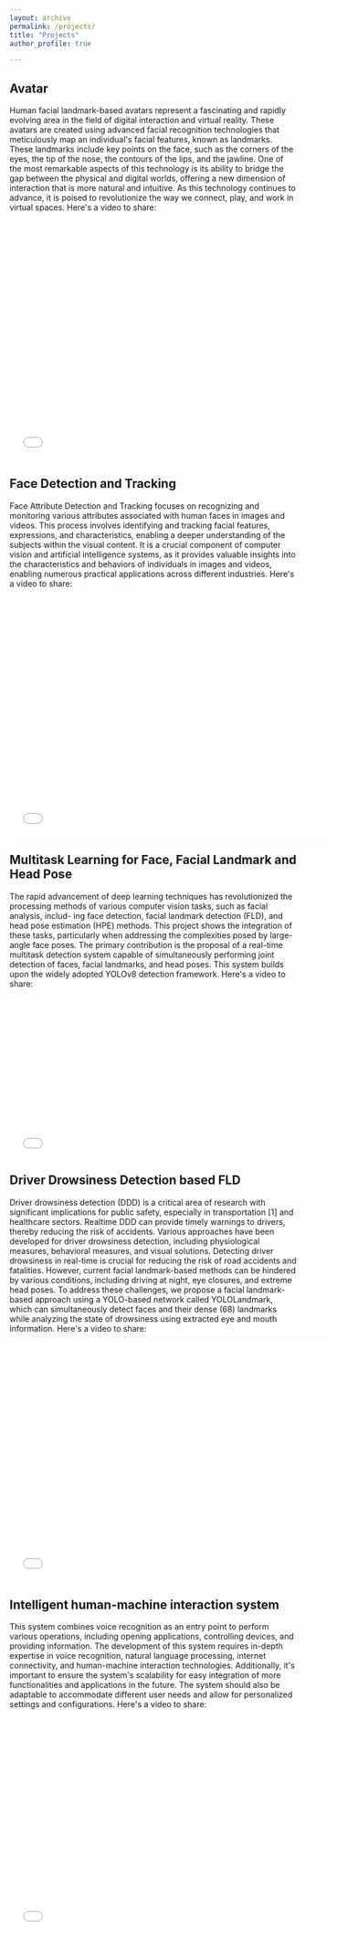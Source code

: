 ```yaml
---
layout: archive
permalink: /projects/
title: "Projects"
author_profile: true

---
```

## Avatar 
Human facial landmark-based avatars represent a fascinating and rapidly evolving area in the field of digital interaction and virtual reality. These avatars are created using advanced facial recognition technologies that meticulously map an individual's facial features, known as landmarks. These landmarks include key points on the face, such as the corners of the eyes, the tip of the nose, the contours of the lips, and the jawline. One of the most remarkable aspects of this technology is its ability to bridge the gap between the physical and digital worlds, offering a new dimension of interaction that is more natural and intuitive. As this technology continues to advance, it is poised to revolutionize the way we connect, play, and work in virtual spaces.
Here's a video to share:
<iframe src="//player.bilibili.com/player.html?aid=790934232&bvid=BV1RC4y127Jf&cid=1332086322&p=1"  width="560" height="420"  scrolling="no" border="0" frameborder="no" framespacing="0" allowfullscreen="true"> </iframe>

## Face Detection and Tracking 
Face Attribute Detection and Tracking focuses on recognizing and monitoring various attributes associated with human faces in images and videos. This process involves identifying and tracking facial features, expressions, and characteristics, enabling a deeper understanding of the subjects within the visual content. It is a crucial component of computer vision and artificial intelligence systems, as it provides valuable insights into the characteristics and behaviors of individuals in images and videos, enabling numerous practical applications across different industries.
Here's a video to share:
<iframe src="//player.bilibili.com/player.html?aid=407628299&bvid=BV1bG41117ud&cid=1312266488&p=1"  width="560" height="420"  scrolling="no" border="0" frameborder="no" framespacing="0" allowfullscreen="true"> </iframe>

## Multitask Learning for Face, Facial Landmark  and Head Pose
The rapid advancement of deep learning techniques has revolutionized the processing methods of various computer vision tasks, such as facial analysis, includ-
ing face detection, facial landmark detection (FLD), and head pose estimation (HPE) methods. This project shows the integration of these tasks, particularly when addressing the complexities posed by large-angle face poses. The primary contribution is the proposal of a real-time multitask detection system capable of simultaneously performing joint detection of faces, facial landmarks, and head poses. This system builds upon the widely adopted YOLOv8 detection framework. Here's a video to share:

<iframe src="//player.bilibili.com/player.html?aid=790133335&bvid=BV1xy4y1w7nY&cid=1312248844&p=1" width="560" height="280"  scrolling="no" border="0" frameborder="no" framespacing="0" allowfullscreen="true"> </iframe>

## Driver Drowsiness Detection based FLD
Driver drowsiness detection (DDD) is a critical area of research with significant implications for public safety, especially in transportation [1] and healthcare sectors. Realtime DDD can provide timely warnings to drivers, thereby reducing the risk of accidents. Various approaches have been developed for driver drowsiness detection, including physiological measures, behavioral measures, and visual solutions. Detecting driver drowsiness in real-time is crucial for reducing the risk of road accidents and fatalities. However, current facial landmark-based methods can be hindered by various conditions, including driving at night, eye closures, and extreme head poses. To address these challenges, we propose a facial landmark-based approach using a YOLO-based network called YOLOLandmark, which can simultaneously detect faces and their dense (68) landmarks while analyzing the state of drowsiness using extracted eye and mouth information. Here's a video to share:

<iframe src="//player.bilibili.com/player.html?aid=277713250&bvid=BV1Tc411f7zk&cid=1312258918&p=1" width="560" height="420" scrolling="no" border="0" frameborder="no" framespacing="0" allowfullscreen="true"> </iframe>

## Intelligent human-machine interaction system

This system combines voice recognition as an entry point to perform various operations, including opening applications, controlling devices, and providing information. The development of this system requires in-depth expertise in voice recognition, natural language processing, internet connectivity, and human-machine interaction technologies. Additionally, it's important to ensure the system's scalability for easy integration of more functionalities and applications in the future. The system should also be adaptable to accommodate different user needs and allow for personalized settings and configurations. Here's a video to share:

<iframe src="//player.bilibili.com/player.html?aid=790163611&bvid=BV1iy4y1w7hr&cid=1312218152&p=1" width="560px" height="380" scrolling="no" border="0" frameborder="no" framespacing="0" allowfullscreen="true"> </iframe>
